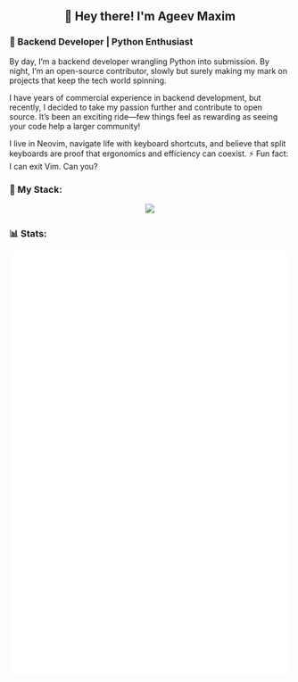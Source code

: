 <h2 align="center">👋 Hey there! I'm Ageev Maxim</h2> 

### 🐍 Backend Developer | Python Enthusiast
By day, I’m a backend developer wrangling Python into submission. By night, I’m an open-source contributor, slowly but surely making my mark on projects that keep the tech world spinning.

I have years of commercial experience in backend development, but recently, I decided to take my passion further and contribute to open source. It’s been an exciting ride—few things feel as rewarding as seeing your code help a larger community!

I live in Neovim, navigate life with keyboard shortcuts, and believe that split keyboards are proof that ergonomics and efficiency can coexist.
⚡ Fun fact: I can exit Vim. Can you? 

### 🚀 My Stack:
<p align="center">
  <a href="https://skillicons.dev">
    <img src="https://skillicons.dev/icons?i=py,fastapi,django,postgres,redis,rabbitmq,kafka,elasticsearch,mongodb,nginx,flask,linux,docker,gitlab,neovim" />
  </a>
</p>

### 📊 Stats:
<p align="center"><img src="/github-metrics.svg" alt="Metrics" width="600"></p>
